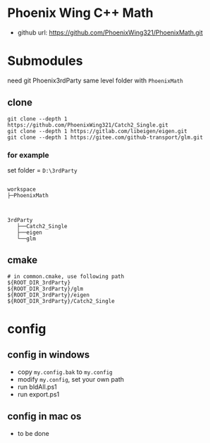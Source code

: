 # Phoenix Wing C++ Math

- github url:
https://github.com/PhoenixWing321/PhoenixMath.git

# Submodules
need git Phoenix3rdParty
same level folder with `PhoenixMath`


## clone
```
git clone --depth 1 https://github.com/PhoenixWing321/Catch2_Single.git
git clone --depth 1 https://gitlab.com/libeigen/eigen.git
git clone --depth 1 https://gitee.com/github-transport/glm.git
```

### for example 

set folder = `D:\3rdParty`
```

workspace
├─PhoenixMath



3rdParty
   ├──Catch2_Single 
   ├──eigen 
   └──glm 
```
## cmake
```
# in common.cmake, use following path
${ROOT_DIR_3rdParty} 
${ROOT_DIR_3rdParty}/glm
${ROOT_DIR_3rdParty}/eigen
${ROOT_DIR_3rdParty}/Catch2_Single

```

# config
## config in windows
- copy `my.config.bak` to `my.config`
- modify `my.config`, set your own path
- run bldAll.ps1
- run export.ps1

## config in mac os
- to be done
